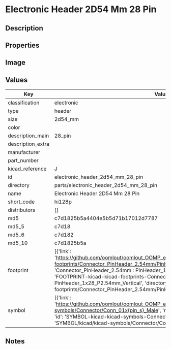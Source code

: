 # Electronic Header 2D54 Mm 28 Pin

## Description

## Properties


## Image


## Values

| Key | Value |
| --- | --- |
| classification | electronic |
| type | header |
| size | 2d54_mm |
| color |  |
| description_main | 28_pin |
| description_extra |  |
| manufacturer |  |
| part_number |  |
| kicad_reference | J |
| id | electronic_header_2d54_mm_28_pin |
| directory | parts/electronic_header_2d54_mm_28_pin |
| name | Electronic Header 2D54 Mm 28 Pin |
| short_code | hi128p |
| distributors | [] |
| md5 | c7d1825b5a4404e5b5d71b17012d7787 |
| md5_5 | c7d18 |
| md5_6 | c7d182 |
| md5_10 | c7d1825b5a |
| footprint | [{'link': 'https://github.com/oomlout/oomlout_OOMP_eda_V2/tree/main/FOOTPRINT/kicad/kicad-footprints/Connector_PinHeader_2.54mm/PinHeader_1x28_P2.54mm_Vertical', 'name': 'Connector_PinHeader_2.54mm : PinHeader_1x28_P2.54mm_Vertical', 'id': 'FOOTPRINT-kicad-kicad-footprints-Connector_PinHeader_2.54mm-PinHeader_1x28_P2.54mm_Vertical', 'directory': 'FOOTPRINT/kicad/kicad-footprints/Connector_PinHeader_2.54mm/PinHeader_1x28_P2.54mm_Vertical/'}] |
| symbol | [{'link': 'https://github.com/oomlout/oomlout_OOMP_eda_V2/tree/main/SYMBOL/kicad/kicad-symbols/Connector/Conn_01x{pin_s}_Male', 'name': 'Connector : Conn_01x28_Male', 'id': 'SYMBOL-kicad-kicad-symbols-Connector-Conn_01x28_Male', 'directory': 'SYMBOL/kicad/kicad-symbols/Connector/Conn_01x28_Male/'}] |

## Notes

